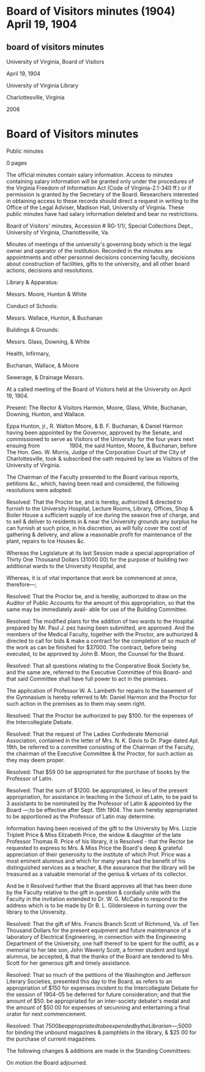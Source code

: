 Board of Visitors minutes (1904) April 19, 1904
===============================================

board of visitors minutes
-------------------------

University of Virginia, Board of Visitors

April 19, 1904

University of Virginia Library

Charlottesville, Virginia

2006

Board of Visitors minutes
=========================

Public minutes

0 pages

The official minutes contain salary information. Access to minutes containing salary information will be granted only under the procedures of the Virginia Freedom of Information Act (Code of Virginia-2.1-340 ff.) or if permission is granted by the Secretary of the Board. Researchers interested in obtaining access to these records should direct a request in writing to the Office of the Legal Adviser, Madison Hall, University of Virginia. These public minutes have had salary information deleted and bear no restrictions.

Board of Visitors' minutes, Accession # RG-1/1/, Special Collections Dept., University of Virginia, Charlottesville, Va.

Minutes of meetings of the university's governing body which is the legal owner and operator of the institution. Recorded in the minutes are appointments and other personnel decisions concerning faculty, decisions about construction of facilities, gifts to the university, and all other board actions, decisions and resolutions.

Library & Apparatus:

Messrs. Moore, Hunton & White

Conduct of Schools:

Messrs. Wallace, Hunton, & Buchanan

Buildings & Grounds:

Messrs. Glass, Downing, & White

Health, Infirmary,

Buchanan, Wallace, & Moore

Sewerage, & Drainage Messrs.

At a called meeting of the Board of Visitors held at the University on April 19, 1904.

Present: The Rector & Visitors Harmon, Moore, Glass, White, Buchanan, Downing, Hunton, and Wallace.

Eppa Hunton, jr., R. Walton Moore, & B. F. Buchanan, & Daniel Harmon having been appointed by the Governor, approved by the Senate, and commissioned to serve as Visitors of the University for the four years next ensuing from       1904, the said Hunton, Moore, & Buchanan, before The Hon. Geo. W. Morris, Judge of the Corporation Court of the City of Charlottesville, took & subscribed the oath required by law as Visitors of the University of Virginia.

The Chairman of the Faculty presented to the Board various reports, petitions &c., which, having been read and considered, the following resolutions were adopted:

Resolved: That the Proctor be, and is hereby, authorized & directed to furnish to the University Hospital, Lecture Rooms, Library, Offices, Shop & Boiler House a sufficient supply of ice during the season free of charge, and to sell & deliver to residents in & near the University grounds any surplus he can furnish at such price, in his discretion, as will fully cover the cost of gathering & delivery, and allow a reasonable profit for maintenance of the plant, repairs to Ice Houses &c.

Whereas the Legislature at its last Session made a special appropriation of Thirty One Thousand Dollars (31000 00) for the purpose of building two additional wards to the University Hospital, and

Whereas, it is of vital importance that work be commenced at once, therefore—;

Resolved: That the Proctor be, and is hereby, authorized to draw on the Auditor of Public Accounts for the amount of this appropriation, so that the same may be immediately avail- able for use of the Building Committee.

Resolved: The modified plans for the addition of two wards to the Hospital prepared by Mr. Paul J. pez having been submitted, are approved. And the members of the Medical Faculty, together with the Proctor, are authorized & directed to call for bids & make a contract for the completion of so much of the work as can be finished for $37000. The contract, before being executed, to be approved by John B. Moon, the Counsel for the Board.

Resolved: That all questions relating to the Cooperative Book Society be, and the same are, referred to the Executive Committee of this Board- and that said Committee shall have full power to act in the premises.

The application of Professor W. A. Lambeth for repairs to the basement of the Gymnasium is hereby referred to Mr. Daniel Harmon and the Proctor for such action in the premises as to them may seem right.

Resolved: That the Proctor be authorized to pay $100. for the expenses of the Intercollegiate Debate.

Resolved: That the request of The Ladies Confederate Memorial Association, contained in the letter of Mrs. N. K. Davis to Dr. Page dated Apl. 19th, be referred to a committee consisting of the Chairman of the Faculty, the chairman of the Executive Committee & the Proctor, for such action as they may deem proper.

Resolved: That $59 00 be appropriated for the purchase of books by the Professor of Latin.

Resolved: That the sum of $1200. be appropriated, in lieu of the present appropriation, for assistance in teaching in the School of Latin, to be paid to 3 assistants to be nominated by the Professor of Latin & appointed by the Board —;to be effective after Sept. 15th 1904. The sum hereby appropriated to be apportioned as the Professor of Latin may determine.

Information having been received of the gift to the University by Mrs. Lizzie Triplett Price & Miss Elizabeth Price, the widow & daughter of the late Professor Thomas R. Price of his library, it is Resolved - that the Rector be requested to express to Mrs. & Miss Price the Board's deep & grateful appreciation of their generosity to the institute of which Prof. Price was a most eminent alumnus and which for many years had the benefit of his distinguished services as a teacher, & the assurance that the library will be treasured as a valuable memorial of the genius & virtues of its collector.

And be it Resolved further that the Board approves all that has been done by the Faculty relative to the gift in question & cordially unite with the Faculty in the invitation extended to Dr. W. G. McCabe to respond to the address which is to be made by Dr B. L. Gildersleeve in turning over the library to the University.

Resolved: That the gift of Mrs. Francis Branch Scott of Richmond, Va. of Ten Thousand Dollars for the present equipment and future maintenance of a laboratory of Electrical Engineering, in connection with the Engineering Department of the University, one half thereof to be spent for the outfit, as a memorial to her late son, John Waverly Scott, a former student and loyal alumnus, be accepted, & that the thanks of the Board are tendered to Mrs. Scott for her generous gift and timely assistance.

Resolved: That so much of the petitions of the Washington and Jefferson Literary Societies, presented this day to the Board, as refers to an appropriation of $150 for expenses incident to the Intercollegiate Debate for the session of 1904-05 be deferred for future consideration; and that the amount of $50. be appropriated for an inter-society debater's medal and the amount of $50 00 for expenses of secunning and entertaining a final orator for next commencement.

Resolved: That $75 00 be appropriated to be expended by the Librarian—;$5000 for binding the unbound magazines & pamphlets in the library, & $25 00 for the purchase of current magazines.

The following changes & additions are made in the Standing Committees:

On motion the Board adjourned.